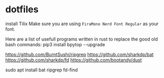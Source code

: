 # dotfiles

install Tilix
Make sure you are using `FiraMono Nerd Font Regular` as your font.


Here are a list of usefull programs written in rust to replace the good old bash commands:
pip3 install bpytop --upgrade

https://github.com/BurntSushi/ripgrep
https://github.com/sharkdp/bat
https://github.com/sharkdp/fd
https://github.com/bootandy/dust


sudo apt install bat ripgrep fd-find
